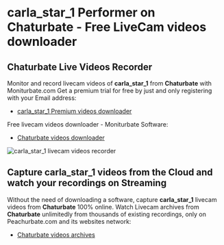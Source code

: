 # carla_star_1 Performer on Chaturbate - Free LiveCam videos downloader

## Chaturbate Live Videos Recorder

Monitor and record livecam videos of **carla_star_1** from **Chaturbate** with Moniturbate.com
Get a premium trial for free by just and only registering with your Email address:
* [carla_star_1 Premium videos downloader](https://moniturbate.com/request-demo-licence-key.html)

Free livecam videos downloader - Moniturbate Software:
* [Chaturbate videos downloader](https://moniturbate.com/moniturbate-download-software.html)

![carla_star_1 livecam videos recorder](https://peachurnet.com/templates/moniturbate-software.png)


## Capture carla_star_1 videos from the Cloud and watch your recordings on Streaming

Without the need of downloading a software, capture **carla_star_1** livecam videos from **Chaturbate** 100% online.
Watch Livecam archives from **Chaturbate** unlimitedly from thousands of existing recordings, only on Peachurbate.com and its websites network:
* [Chaturbate videos archives](https://peachurnet.com/)